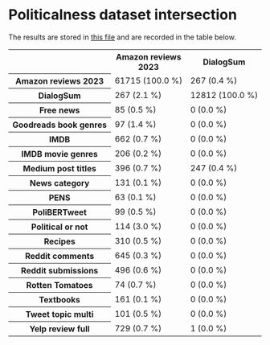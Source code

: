 # Politicalness dataset intersection

The results are stored in [this file](results.csv) and are recorded in the table below.

<table>
    <tr>
        <th></th>
        <th>Amazon reviews 2023</th>
        <th>DialogSum</th>
        <th>Free news</th>
        <th>Goodreads book genres</th>
        <th>IMDB</th>
        <th>IMDB movie genres</th>
        <th>Medium post titles</th>
        <th>News category</th>
        <th>PENS</th>
        <th>PoliBERTweet</th>
        <th>Political or not</th>
        <th>Recipes</th>
        <th>Reddit comments</th>
        <th>Reddit submissions</th>
        <th>Rotten Tomatoes</th>
        <th>Textbooks</th>
        <th>Tweet topic multi</th>
        <th>Yelp review full</th>
    </tr>
    <tr>
        <th style="white-space: nowrap;">Amazon reviews 2023</th>
        <td style="white-space: nowrap;">61715 (100.0 %)</td>
        <td style="white-space: nowrap;">267 (0.4 %)</td>
        <td style="white-space: nowrap;">85 (0.1 %)</td>
        <td style="white-space: nowrap;">97 (0.2 %)</td>
        <td style="white-space: nowrap;">662 (1.1 %)</td>
        <td style="white-space: nowrap;">206 (0.3 %)</td>
        <td style="white-space: nowrap;">396 (0.6 %)</td>
        <td style="white-space: nowrap;">131 (0.2 %)</td>
        <td style="white-space: nowrap;">63 (0.1 %)</td>
        <td style="white-space: nowrap;">99 (0.2 %)</td>
        <td style="white-space: nowrap;">114 (0.2 %)</td>
        <td style="white-space: nowrap;">310 (0.5 %)</td>
        <td style="white-space: nowrap;">645 (1.0 %)</td>
        <td style="white-space: nowrap;">496 (0.8 %)</td>
        <td style="white-space: nowrap;">74 (0.1 %)</td>
        <td style="white-space: nowrap;">161 (0.3 %)</td>
        <td style="white-space: nowrap;">101 (0.2 %)</td>
        <td style="white-space: nowrap;">729 (1.2 %)</td>
    </tr>
    <tr>
        <th style="white-space: nowrap;">DialogSum</th>
        <td style="white-space: nowrap;">267 (2.1 %)</td>
        <td style="white-space: nowrap;">12812 (100.0 %)</td>
        <td style="white-space: nowrap;">0 (0.0 %)</td>
        <td style="white-space: nowrap;">0 (0.0 %)</td>
        <td style="white-space: nowrap;">0 (0.0 %)</td>
        <td style="white-space: nowrap;">0 (0.0 %)</td>
        <td style="white-space: nowrap;">247 (1.9 %)</td>
        <td style="white-space: nowrap;">0 (0.0 %)</td>
        <td style="white-space: nowrap;">0 (0.0 %)</td>
        <td style="white-space: nowrap;">0 (0.0 %)</td>
        <td style="white-space: nowrap;">0 (0.0 %)</td>
        <td style="white-space: nowrap;">0 (0.0 %)</td>
        <td style="white-space: nowrap;">0 (0.0 %)</td>
        <td style="white-space: nowrap;">0 (0.0 %)</td>
        <td style="white-space: nowrap;">0 (0.0 %)</td>
        <td style="white-space: nowrap;">0 (0.0 %)</td>
        <td style="white-space: nowrap;">0 (0.0 %)</td>
        <td style="white-space: nowrap;">1 (0.0 %)</td>
    </tr>
    <tr>
        <th style="white-space: nowrap;">Free news</th>
        <td style="white-space: nowrap;">85 (0.5 %)</td>
        <td style="white-space: nowrap;">0 (0.0 %)</td>
        <td style="white-space: nowrap;">17334 (100.0 %)</td>
        <td style="white-space: nowrap;">5 (0.0 %)</td>
        <td style="white-space: nowrap;">6 (0.0 %)</td>
        <td style="white-space: nowrap;">5 (0.0 %)</td>
        <td style="white-space: nowrap;">50 (0.3 %)</td>
        <td style="white-space: nowrap;">40 (0.2 %)</td>
        <td style="white-space: nowrap;">40 (0.2 %)</td>
        <td style="white-space: nowrap;">4 (0.0 %)</td>
        <td style="white-space: nowrap;">5 (0.0 %)</td>
        <td style="white-space: nowrap;">3 (0.0 %)</td>
        <td style="white-space: nowrap;">5 (0.0 %)</td>
        <td style="white-space: nowrap;">40 (0.2 %)</td>
        <td style="white-space: nowrap;">3 (0.0 %)</td>
        <td style="white-space: nowrap;">3 (0.0 %)</td>
        <td style="white-space: nowrap;">4 (0.0 %)</td>
        <td style="white-space: nowrap;">5 (0.0 %)</td>
    </tr>
    <tr>
        <th style="white-space: nowrap;">Goodreads book genres</th>
        <td style="white-space: nowrap;">97 (1.4 %)</td>
        <td style="white-space: nowrap;">0 (0.0 %)</td>
        <td style="white-space: nowrap;">5 (0.1 %)</td>
        <td style="white-space: nowrap;">7165 (100.0 %)</td>
        <td style="white-space: nowrap;">7 (0.1 %)</td>
        <td style="white-space: nowrap;">13 (0.2 %)</td>
        <td style="white-space: nowrap;">326 (4.5 %)</td>
        <td style="white-space: nowrap;">4 (0.1 %)</td>
        <td style="white-space: nowrap;">10 (0.1 %)</td>
        <td style="white-space: nowrap;">3 (0.0 %)</td>
        <td style="white-space: nowrap;">5 (0.1 %)</td>
        <td style="white-space: nowrap;">3 (0.0 %)</td>
        <td style="white-space: nowrap;">11 (0.2 %)</td>
        <td style="white-space: nowrap;">7 (0.1 %)</td>
        <td style="white-space: nowrap;">4 (0.1 %)</td>
        <td style="white-space: nowrap;">5 (0.1 %)</td>
        <td style="white-space: nowrap;">3 (0.0 %)</td>
        <td style="white-space: nowrap;">6 (0.1 %)</td>
    </tr>
    <tr>
        <th style="white-space: nowrap;">IMDB</th>
        <td style="white-space: nowrap;">662 (0.7 %)</td>
        <td style="white-space: nowrap;">0 (0.0 %)</td>
        <td style="white-space: nowrap;">6 (0.0 %)</td>
        <td style="white-space: nowrap;">7 (0.0 %)</td>
        <td style="white-space: nowrap;">98469 (100.0 %)</td>
        <td style="white-space: nowrap;">14 (0.0 %)</td>
        <td style="white-space: nowrap;">3992 (4.1 %)</td>
        <td style="white-space: nowrap;">0 (0.0 %)</td>
        <td style="white-space: nowrap;">0 (0.0 %)</td>
        <td style="white-space: nowrap;">0 (0.0 %)</td>
        <td style="white-space: nowrap;">0 (0.0 %)</td>
        <td style="white-space: nowrap;">0 (0.0 %)</td>
        <td style="white-space: nowrap;">0 (0.0 %)</td>
        <td style="white-space: nowrap;">0 (0.0 %)</td>
        <td style="white-space: nowrap;">0 (0.0 %)</td>
        <td style="white-space: nowrap;">0 (0.0 %)</td>
        <td style="white-space: nowrap;">0 (0.0 %)</td>
        <td style="white-space: nowrap;">0 (0.0 %)</td>
    </tr>
    <tr>
        <th style="white-space: nowrap;">IMDB movie genres</th>
        <td style="white-space: nowrap;">206 (0.2 %)</td>
        <td style="white-space: nowrap;">0 (0.0 %)</td>
        <td style="white-space: nowrap;">5 (0.0 %)</td>
        <td style="white-space: nowrap;">13 (0.0 %)</td>
        <td style="white-space: nowrap;">14 (0.0 %)</td>
        <td style="white-space: nowrap;">104063 (100.0 %)</td>
        <td style="white-space: nowrap;">3425 (3.3 %)</td>
        <td style="white-space: nowrap;">0 (0.0 %)</td>
        <td style="white-space: nowrap;">2 (0.0 %)</td>
        <td style="white-space: nowrap;">0 (0.0 %)</td>
        <td style="white-space: nowrap;">0 (0.0 %)</td>
        <td style="white-space: nowrap;">0 (0.0 %)</td>
        <td style="white-space: nowrap;">1 (0.0 %)</td>
        <td style="white-space: nowrap;">0 (0.0 %)</td>
        <td style="white-space: nowrap;">0 (0.0 %)</td>
        <td style="white-space: nowrap;">0 (0.0 %)</td>
        <td style="white-space: nowrap;">0 (0.0 %)</td>
        <td style="white-space: nowrap;">0 (0.0 %)</td>
    </tr>
    <tr>
        <th style="white-space: nowrap;">Medium post titles</th>
        <td style="white-space: nowrap;">396 (0.7 %)</td>
        <td style="white-space: nowrap;">247 (0.4 %)</td>
        <td style="white-space: nowrap;">50 (0.1 %)</td>
        <td style="white-space: nowrap;">326 (0.6 %)</td>
        <td style="white-space: nowrap;">3992 (7.2 %)</td>
        <td style="white-space: nowrap;">3425 (6.1 %)</td>
        <td style="white-space: nowrap;">55738 (100.0 %)</td>
        <td style="white-space: nowrap;">189 (0.3 %)</td>
        <td style="white-space: nowrap;">30 (0.1 %)</td>
        <td style="white-space: nowrap;">866 (1.6 %)</td>
        <td style="white-space: nowrap;">1154 (2.1 %)</td>
        <td style="white-space: nowrap;">668 (1.2 %)</td>
        <td style="white-space: nowrap;">1872 (3.4 %)</td>
        <td style="white-space: nowrap;">28 (0.1 %)</td>
        <td style="white-space: nowrap;">961 (1.7 %)</td>
        <td style="white-space: nowrap;">1488 (2.7 %)</td>
        <td style="white-space: nowrap;">805 (1.4 %)</td>
        <td style="white-space: nowrap;">1448 (2.6 %)</td>
    </tr>
    <tr>
        <th style="white-space: nowrap;">News category</th>
        <td style="white-space: nowrap;">131 (0.1 %)</td>
        <td style="white-space: nowrap;">0 (0.0 %)</td>
        <td style="white-space: nowrap;">40 (0.0 %)</td>
        <td style="white-space: nowrap;">4 (0.0 %)</td>
        <td style="white-space: nowrap;">0 (0.0 %)</td>
        <td style="white-space: nowrap;">0 (0.0 %)</td>
        <td style="white-space: nowrap;">189 (0.2 %)</td>
        <td style="white-space: nowrap;">119552 (100.0 %)</td>
        <td style="white-space: nowrap;">10 (0.0 %)</td>
        <td style="white-space: nowrap;">186 (0.2 %)</td>
        <td style="white-space: nowrap;">128 (0.1 %)</td>
        <td style="white-space: nowrap;">131 (0.1 %)</td>
        <td style="white-space: nowrap;">564 (0.5 %)</td>
        <td style="white-space: nowrap;">22 (0.0 %)</td>
        <td style="white-space: nowrap;">66 (0.1 %)</td>
        <td style="white-space: nowrap;">120 (0.1 %)</td>
        <td style="white-space: nowrap;">105 (0.1 %)</td>
        <td style="white-space: nowrap;">391 (0.3 %)</td>
    </tr>
    <tr>
        <th style="white-space: nowrap;">PENS</th>
        <td style="white-space: nowrap;">63 (0.1 %)</td>
        <td style="white-space: nowrap;">0 (0.0 %)</td>
        <td style="white-space: nowrap;">40 (0.1 %)</td>
        <td style="white-space: nowrap;">10 (0.0 %)</td>
        <td style="white-space: nowrap;">0 (0.0 %)</td>
        <td style="white-space: nowrap;">2 (0.0 %)</td>
        <td style="white-space: nowrap;">30 (0.0 %)</td>
        <td style="white-space: nowrap;">10 (0.0 %)</td>
        <td style="white-space: nowrap;">75286 (100.0 %)</td>
        <td style="white-space: nowrap;">1 (0.0 %)</td>
        <td style="white-space: nowrap;">4 (0.0 %)</td>
        <td style="white-space: nowrap;">1 (0.0 %)</td>
        <td style="white-space: nowrap;">5 (0.0 %)</td>
        <td style="white-space: nowrap;">2 (0.0 %)</td>
        <td style="white-space: nowrap;">1 (0.0 %)</td>
        <td style="white-space: nowrap;">2 (0.0 %)</td>
        <td style="white-space: nowrap;">1 (0.0 %)</td>
        <td style="white-space: nowrap;">3 (0.0 %)</td>
    </tr>
    <tr>
        <th style="white-space: nowrap;">PoliBERTweet</th>
        <td style="white-space: nowrap;">99 (0.5 %)</td>
        <td style="white-space: nowrap;">0 (0.0 %)</td>
        <td style="white-space: nowrap;">4 (0.0 %)</td>
        <td style="white-space: nowrap;">3 (0.0 %)</td>
        <td style="white-space: nowrap;">0 (0.0 %)</td>
        <td style="white-space: nowrap;">0 (0.0 %)</td>
        <td style="white-space: nowrap;">866 (4.3 %)</td>
        <td style="white-space: nowrap;">186 (0.9 %)</td>
        <td style="white-space: nowrap;">1 (0.0 %)</td>
        <td style="white-space: nowrap;">19999 (100.0 %)</td>
        <td style="white-space: nowrap;">38 (0.2 %)</td>
        <td style="white-space: nowrap;">31 (0.2 %)</td>
        <td style="white-space: nowrap;">101 (0.5 %)</td>
        <td style="white-space: nowrap;">91 (0.5 %)</td>
        <td style="white-space: nowrap;">26 (0.1 %)</td>
        <td style="white-space: nowrap;">35 (0.2 %)</td>
        <td style="white-space: nowrap;">53 (0.3 %)</td>
        <td style="white-space: nowrap;">69 (0.3 %)</td>
    </tr>
    <tr>
        <th style="white-space: nowrap;">Political or not</th>
        <td style="white-space: nowrap;">114 (3.0 %)</td>
        <td style="white-space: nowrap;">0 (0.0 %)</td>
        <td style="white-space: nowrap;">5 (0.1 %)</td>
        <td style="white-space: nowrap;">5 (0.1 %)</td>
        <td style="white-space: nowrap;">0 (0.0 %)</td>
        <td style="white-space: nowrap;">0 (0.0 %)</td>
        <td style="white-space: nowrap;">1154 (29.9 %)</td>
        <td style="white-space: nowrap;">128 (3.3 %)</td>
        <td style="white-space: nowrap;">4 (0.1 %)</td>
        <td style="white-space: nowrap;">38 (1.0 %)</td>
        <td style="white-space: nowrap;">3855 (100.0 %)</td>
        <td style="white-space: nowrap;">0 (0.0 %)</td>
        <td style="white-space: nowrap;">0 (0.0 %)</td>
        <td style="white-space: nowrap;">0 (0.0 %)</td>
        <td style="white-space: nowrap;">0 (0.0 %)</td>
        <td style="white-space: nowrap;">0 (0.0 %)</td>
        <td style="white-space: nowrap;">0 (0.0 %)</td>
        <td style="white-space: nowrap;">0 (0.0 %)</td>
    </tr>
    <tr>
        <th style="white-space: nowrap;">Recipes</th>
        <td style="white-space: nowrap;">310 (0.5 %)</td>
        <td style="white-space: nowrap;">0 (0.0 %)</td>
        <td style="white-space: nowrap;">3 (0.0 %)</td>
        <td style="white-space: nowrap;">3 (0.0 %)</td>
        <td style="white-space: nowrap;">0 (0.0 %)</td>
        <td style="white-space: nowrap;">0 (0.0 %)</td>
        <td style="white-space: nowrap;">668 (1.0 %)</td>
        <td style="white-space: nowrap;">131 (0.2 %)</td>
        <td style="white-space: nowrap;">1 (0.0 %)</td>
        <td style="white-space: nowrap;">31 (0.0 %)</td>
        <td style="white-space: nowrap;">0 (0.0 %)</td>
        <td style="white-space: nowrap;">65390 (100.0 %)</td>
        <td style="white-space: nowrap;">45 (0.1 %)</td>
        <td style="white-space: nowrap;">46 (0.1 %)</td>
        <td style="white-space: nowrap;">10 (0.0 %)</td>
        <td style="white-space: nowrap;">18 (0.0 %)</td>
        <td style="white-space: nowrap;">14 (0.0 %)</td>
        <td style="white-space: nowrap;">72 (0.1 %)</td>
    </tr>
    <tr>
        <th style="white-space: nowrap;">Reddit comments</th>
        <td style="white-space: nowrap;">645 (0.3 %)</td>
        <td style="white-space: nowrap;">0 (0.0 %)</td>
        <td style="white-space: nowrap;">5 (0.0 %)</td>
        <td style="white-space: nowrap;">11 (0.0 %)</td>
        <td style="white-space: nowrap;">0 (0.0 %)</td>
        <td style="white-space: nowrap;">1 (0.0 %)</td>
        <td style="white-space: nowrap;">1872 (0.9 %)</td>
        <td style="white-space: nowrap;">564 (0.3 %)</td>
        <td style="white-space: nowrap;">5 (0.0 %)</td>
        <td style="white-space: nowrap;">101 (0.0 %)</td>
        <td style="white-space: nowrap;">0 (0.0 %)</td>
        <td style="white-space: nowrap;">45 (0.0 %)</td>
        <td style="white-space: nowrap;">207150 (100.0 %)</td>
        <td style="white-space: nowrap;">2809 (1.4 %)</td>
        <td style="white-space: nowrap;">307 (0.1 %)</td>
        <td style="white-space: nowrap;">622 (0.3 %)</td>
        <td style="white-space: nowrap;">488 (0.2 %)</td>
        <td style="white-space: nowrap;">1807 (0.9 %)</td>
    </tr>
    <tr>
        <th style="white-space: nowrap;">Reddit submissions</th>
        <td style="white-space: nowrap;">496 (0.6 %)</td>
        <td style="white-space: nowrap;">0 (0.0 %)</td>
        <td style="white-space: nowrap;">40 (0.0 %)</td>
        <td style="white-space: nowrap;">7 (0.0 %)</td>
        <td style="white-space: nowrap;">0 (0.0 %)</td>
        <td style="white-space: nowrap;">0 (0.0 %)</td>
        <td style="white-space: nowrap;">28 (0.0 %)</td>
        <td style="white-space: nowrap;">22 (0.0 %)</td>
        <td style="white-space: nowrap;">2 (0.0 %)</td>
        <td style="white-space: nowrap;">91 (0.1 %)</td>
        <td style="white-space: nowrap;">0 (0.0 %)</td>
        <td style="white-space: nowrap;">46 (0.1 %)</td>
        <td style="white-space: nowrap;">2809 (3.4 %)</td>
        <td style="white-space: nowrap;">82069 (100.0 %)</td>
        <td style="white-space: nowrap;">24 (0.0 %)</td>
        <td style="white-space: nowrap;">55 (0.1 %)</td>
        <td style="white-space: nowrap;">55 (0.1 %)</td>
        <td style="white-space: nowrap;">154 (0.2 %)</td>
    </tr>
    <tr>
        <th style="white-space: nowrap;">Rotten Tomatoes</th>
        <td style="white-space: nowrap;">74 (0.7 %)</td>
        <td style="white-space: nowrap;">0 (0.0 %)</td>
        <td style="white-space: nowrap;">3 (0.0 %)</td>
        <td style="white-space: nowrap;">4 (0.0 %)</td>
        <td style="white-space: nowrap;">0 (0.0 %)</td>
        <td style="white-space: nowrap;">0 (0.0 %)</td>
        <td style="white-space: nowrap;">961 (9.0 %)</td>
        <td style="white-space: nowrap;">66 (0.6 %)</td>
        <td style="white-space: nowrap;">1 (0.0 %)</td>
        <td style="white-space: nowrap;">26 (0.2 %)</td>
        <td style="white-space: nowrap;">0 (0.0 %)</td>
        <td style="white-space: nowrap;">10 (0.1 %)</td>
        <td style="white-space: nowrap;">307 (2.9 %)</td>
        <td style="white-space: nowrap;">24 (0.2 %)</td>
        <td style="white-space: nowrap;">10647 (100.0 %)</td>
        <td style="white-space: nowrap;">6 (0.1 %)</td>
        <td style="white-space: nowrap;">4 (0.0 %)</td>
        <td style="white-space: nowrap;">21 (0.2 %)</td>
    </tr>
    <tr>
        <th style="white-space: nowrap;">Textbooks</th>
        <td style="white-space: nowrap;">161 (0.1 %)</td>
        <td style="white-space: nowrap;">0 (0.0 %)</td>
        <td style="white-space: nowrap;">3 (0.0 %)</td>
        <td style="white-space: nowrap;">5 (0.0 %)</td>
        <td style="white-space: nowrap;">0 (0.0 %)</td>
        <td style="white-space: nowrap;">0 (0.0 %)</td>
        <td style="white-space: nowrap;">1488 (0.6 %)</td>
        <td style="white-space: nowrap;">120 (0.0 %)</td>
        <td style="white-space: nowrap;">2 (0.0 %)</td>
        <td style="white-space: nowrap;">35 (0.0 %)</td>
        <td style="white-space: nowrap;">0 (0.0 %)</td>
        <td style="white-space: nowrap;">18 (0.0 %)</td>
        <td style="white-space: nowrap;">622 (0.2 %)</td>
        <td style="white-space: nowrap;">55 (0.0 %)</td>
        <td style="white-space: nowrap;">6 (0.0 %)</td>
        <td style="white-space: nowrap;">263171 (100.0 %)</td>
        <td style="white-space: nowrap;">21 (0.0 %)</td>
        <td style="white-space: nowrap;">21 (0.0 %)</td>
    </tr>
    <tr>
        <th style="white-space: nowrap;">Tweet topic multi</th>
        <td style="white-space: nowrap;">101 (0.5 %)</td>
        <td style="white-space: nowrap;">0 (0.0 %)</td>
        <td style="white-space: nowrap;">4 (0.0 %)</td>
        <td style="white-space: nowrap;">3 (0.0 %)</td>
        <td style="white-space: nowrap;">0 (0.0 %)</td>
        <td style="white-space: nowrap;">0 (0.0 %)</td>
        <td style="white-space: nowrap;">805 (3.8 %)</td>
        <td style="white-space: nowrap;">105 (0.5 %)</td>
        <td style="white-space: nowrap;">1 (0.0 %)</td>
        <td style="white-space: nowrap;">53 (0.2 %)</td>
        <td style="white-space: nowrap;">0 (0.0 %)</td>
        <td style="white-space: nowrap;">14 (0.1 %)</td>
        <td style="white-space: nowrap;">488 (2.3 %)</td>
        <td style="white-space: nowrap;">55 (0.3 %)</td>
        <td style="white-space: nowrap;">4 (0.0 %)</td>
        <td style="white-space: nowrap;">21 (0.1 %)</td>
        <td style="white-space: nowrap;">21416 (100.0 %)</td>
        <td style="white-space: nowrap;">0 (0.0 %)</td>
    </tr>
    <tr>
        <th style="white-space: nowrap;">Yelp review full</th>
        <td style="white-space: nowrap;">729 (0.7 %)</td>
        <td style="white-space: nowrap;">1 (0.0 %)</td>
        <td style="white-space: nowrap;">5 (0.0 %)</td>
        <td style="white-space: nowrap;">6 (0.0 %)</td>
        <td style="white-space: nowrap;">0 (0.0 %)</td>
        <td style="white-space: nowrap;">0 (0.0 %)</td>
        <td style="white-space: nowrap;">1448 (1.4 %)</td>
        <td style="white-space: nowrap;">391 (0.4 %)</td>
        <td style="white-space: nowrap;">3 (0.0 %)</td>
        <td style="white-space: nowrap;">69 (0.1 %)</td>
        <td style="white-space: nowrap;">0 (0.0 %)</td>
        <td style="white-space: nowrap;">72 (0.1 %)</td>
        <td style="white-space: nowrap;">1807 (1.8 %)</td>
        <td style="white-space: nowrap;">154 (0.2 %)</td>
        <td style="white-space: nowrap;">21 (0.0 %)</td>
        <td style="white-space: nowrap;">21 (0.0 %)</td>
        <td style="white-space: nowrap;">0 (0.0 %)</td>
        <td style="white-space: nowrap;">100000 (100.0 %)</td>
    </tr>
</table>

